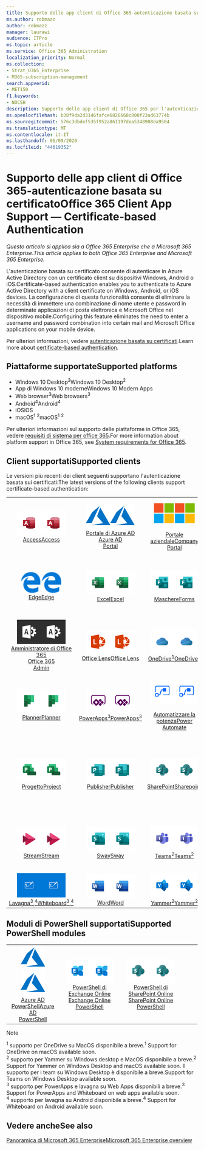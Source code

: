 ```yaml
---
title: Supporto delle app client di Office 365-autenticazione basata su certificato
ms.author: robmazz
author: robmazz
manager: laurawi
audience: ITPro
ms.topic: article
ms.service: Office 365 Administration
localization_priority: Normal
ms.collection:
- Strat_O365_Enterprise
- M365-subscription-management
search.appverid:
- MET150
f1.keywords:
- NOCSH
description: Supporto delle app client di Office 365 per l'autenticazione basata su certificati.
ms.openlocfilehash: b38f9da2d3146fafce6826668c800f23ad63774b
ms.sourcegitcommit: 576c3dbdef535f952a861197dea5348908da9504
ms.translationtype: MT
ms.contentlocale: it-IT
ms.lasthandoff: 06/09/2020
ms.locfileid: "44619352"
---
```

# <a name="office-365-client-app-support--certificate-based-authentication"></a><span data-ttu-id="baaf7-103">Supporto delle app client di Office 365-autenticazione basata su certificato</span><span class="sxs-lookup"><span data-stu-id="baaf7-103">Office 365 Client App Support — Certificate-based Authentication</span></span>

<span data-ttu-id="baaf7-104">*Questo articolo si applica sia a Office 365 Enterprise che a Microsoft 365 Enterprise*.</span><span class="sxs-lookup"><span data-stu-id="baaf7-104">*This article applies to both Office 365 Enterprise and Microsoft 365 Enterprise.*</span></span>

<span data-ttu-id="baaf7-105">L'autenticazione basata su certificato consente di autenticare in Azure Active Directory con un certificato client su dispositivi Windows, Android o iOS.</span><span class="sxs-lookup"><span data-stu-id="baaf7-105">Certificate-based authentication enables you to authenticate to Azure Active Directory with a client certificate on Windows, Android, or iOS devices.</span></span> <span data-ttu-id="baaf7-106">La configurazione di questa funzionalità consente di eliminare la necessità di immettere una combinazione di nome utente e password in determinate applicazioni di posta elettronica e Microsoft Office nel dispositivo mobile.</span><span class="sxs-lookup"><span data-stu-id="baaf7-106">Configuring this feature eliminates the need to enter a username and password combination into certain mail and Microsoft Office applications on your mobile device.</span></span>

<span data-ttu-id="baaf7-107">Per ulteriori informazioni, vedere [autenticazione basata su certificati](https://docs.microsoft.com/azure/active-directory/authentication/active-directory-certificate-based-authentication-get-started).</span><span class="sxs-lookup"><span data-stu-id="baaf7-107">Learn more about [certificate-based authentication](https://docs.microsoft.com/azure/active-directory/authentication/active-directory-certificate-based-authentication-get-started).</span></span>

## <a name="supported-platforms"></a><span data-ttu-id="baaf7-108">Piattaforme supportate</span><span class="sxs-lookup"><span data-stu-id="baaf7-108">Supported platforms</span></span>

 - <span data-ttu-id="baaf7-109">Windows 10 Desktop<sup>2</sup></span><span class="sxs-lookup"><span data-stu-id="baaf7-109">Windows 10 Desktop<sup>2</sup></span></span>
 - <span data-ttu-id="baaf7-110">App di Windows 10 moderne</span><span class="sxs-lookup"><span data-stu-id="baaf7-110">Windows 10 Modern Apps</span></span>
 - <span data-ttu-id="baaf7-111">Web browser<sup>3</sup></span><span class="sxs-lookup"><span data-stu-id="baaf7-111">Web browsers<sup>3</sup></span></span>
 - <span data-ttu-id="baaf7-112">Android<sup>4</sup></span><span class="sxs-lookup"><span data-stu-id="baaf7-112">Android<sup>4</sup></span></span>
 - <span data-ttu-id="baaf7-113">iOS</span><span class="sxs-lookup"><span data-stu-id="baaf7-113">iOS</span></span>
 - <span data-ttu-id="baaf7-114">macOS<sup>1</sup> <sup>2</sup></span><span class="sxs-lookup"><span data-stu-id="baaf7-114">macOS<sup>1</sup> <sup>2</sup></span></span>

<span data-ttu-id="baaf7-115">Per ulteriori informazioni sul supporto delle piattaforme in Office 365, vedere [requisiti di sistema per office 365](https://products.office.com/office-system-requirements).</span><span class="sxs-lookup"><span data-stu-id="baaf7-115">For more information about platform support in Office 365, see [System requirements for Office 365](https://products.office.com/office-system-requirements).</span></span>

## <a name="supported-clients"></a><span data-ttu-id="baaf7-116">Client supportati</span><span class="sxs-lookup"><span data-stu-id="baaf7-116">Supported clients</span></span>

<span data-ttu-id="baaf7-117">Le versioni più recenti dei client seguenti supportano l'autenticazione basata sui certificati:</span><span class="sxs-lookup"><span data-stu-id="baaf7-117">The latest versions of the following clients support certificate-based authentication:</span></span>

| | | | | | |
|:---:|:---:|:---:|:---:|:---:|:---:|
| <span data-ttu-id="baaf7-118">![Icona Access](media/o365-access-64x64.png)</span><span class="sxs-lookup"><span data-stu-id="baaf7-118">![Access icon](media/o365-access-64x64.png)</span></span> <br> [<span data-ttu-id="baaf7-119">Access</span><span class="sxs-lookup"><span data-stu-id="baaf7-119">Access</span></span>](https://products.office.com/access) | <span data-ttu-id="baaf7-120">![Icona di Azure](media/o365-azure-64x64.png)</span><span class="sxs-lookup"><span data-stu-id="baaf7-120">![Azure icon](media/o365-azure-64x64.png)</span></span> <br> [<span data-ttu-id="baaf7-121">Portale di Azure AD <br></span><span class="sxs-lookup"><span data-stu-id="baaf7-121">Azure AD <br> Portal </span></span>](https://azure.microsoft.com/features/azure-portal/) | <span data-ttu-id="baaf7-122">![Icona portale aziendale](media/o365-microsoft-64x64.png)</span><span class="sxs-lookup"><span data-stu-id="baaf7-122">![Company portal icon](media/o365-microsoft-64x64.png)</span></span> <br> [<span data-ttu-id="baaf7-123"><br>Portale aziendale</span><span class="sxs-lookup"><span data-stu-id="baaf7-123">Company <br> Portal </span></span>](https://docs.microsoft.com/intune-user-help/sign-in-to-the-company-portal) | <span data-ttu-id="baaf7-124">![Icona di approfondimento](media/o365-delve-64x64.png)</span><span class="sxs-lookup"><span data-stu-id="baaf7-124">![Delve icon](media/o365-delve-64x64.png)</span></span> <br> [<span data-ttu-id="baaf7-125">Delve</span><span class="sxs-lookup"><span data-stu-id="baaf7-125">Delve</span></span>](https://products.office.com/business/intelligent-search) | <span data-ttu-id="baaf7-126">![Icona Dynamics 365](media/o365-dynamics365-64x64.png)</span><span class="sxs-lookup"><span data-stu-id="baaf7-126">![Dynamics 365 icon](media/o365-dynamics365-64x64.png)</span></span> <br> [<span data-ttu-id="baaf7-127">Dynamics 365</span><span class="sxs-lookup"><span data-stu-id="baaf7-127">Dynamics 365</span></span>](https://dynamics.microsoft.com) 
| <span data-ttu-id="baaf7-128">![Icona del server perimetrale](media/o365-edge-64x64.png)</span><span class="sxs-lookup"><span data-stu-id="baaf7-128">![Edge icon](media/o365-edge-64x64.png)</span></span> <br> [<span data-ttu-id="baaf7-129">Edge</span><span class="sxs-lookup"><span data-stu-id="baaf7-129">Edge</span></span>](https://www.microsoft.com/windows/microsoft-edge) | <span data-ttu-id="baaf7-130">![Icona Excel](media/o365-excel-64x64.png)</span><span class="sxs-lookup"><span data-stu-id="baaf7-130">![Excel icon](media/o365-excel-64x64.png)</span></span> <br> [<span data-ttu-id="baaf7-131">Excel</span><span class="sxs-lookup"><span data-stu-id="baaf7-131">Excel</span></span>](https://products.office.com/excel) | <span data-ttu-id="baaf7-132">![Icona maschere](media/o365-forms-64x64.png)</span><span class="sxs-lookup"><span data-stu-id="baaf7-132">![Forms icon](media/o365-forms-64x64.png)</span></span> <br> [<span data-ttu-id="baaf7-133">Maschere</span><span class="sxs-lookup"><span data-stu-id="baaf7-133">Forms</span></span>](https://flow.microsoft.com/connectors/shared_microsoftforms/microsoft-forms/) | <span data-ttu-id="baaf7-134">![Icona di Kaizala](media/o365-kaizala-64x64.png)</span><span class="sxs-lookup"><span data-stu-id="baaf7-134">![Kaizala icon](media/o365-kaizala-64x64.png)</span></span> <br> [<span data-ttu-id="baaf7-135">Kaizala</span><span class="sxs-lookup"><span data-stu-id="baaf7-135">Kaizala</span></span>](https://products.office.com/en/business/microsoft-kaizala) | <span data-ttu-id="baaf7-136">![Icona Office.com](media/o365-office-64x64.png)</span><span class="sxs-lookup"><span data-stu-id="baaf7-136">![Office.com icon](media/o365-office-64x64.png)</span></span> <br> [<span data-ttu-id="baaf7-137">Office.com</span><span class="sxs-lookup"><span data-stu-id="baaf7-137">Office.com</span></span>](https://www.office.com/) 
| <span data-ttu-id="baaf7-138">![Icona di amministrazione di Office 365](media/o365-o365admin-64x64.png)</span><span class="sxs-lookup"><span data-stu-id="baaf7-138">![Office 365 Admin icon](media/o365-o365admin-64x64.png)</span></span> <br> [<span data-ttu-id="baaf7-139">Amministratore di Office 365 <br></span><span class="sxs-lookup"><span data-stu-id="baaf7-139">Office 365 <br> Admin</span></span>](https://products.office.com/business/manage-office-365-admin-app) | <span data-ttu-id="baaf7-140">![Icona dell'obiettivo](media/o365-lens-64x64.png)</span><span class="sxs-lookup"><span data-stu-id="baaf7-140">![Lens icon](media/o365-lens-64x64.png)</span></span> <br> [<span data-ttu-id="baaf7-141">Office Lens</span><span class="sxs-lookup"><span data-stu-id="baaf7-141">Office Lens</span></span>](https://www.microsoft.com/p/office-lens/9wzdncrfj3t8?activetab=pivot%3Aoverviewtab) | <span data-ttu-id="baaf7-142">![Icona di OneDrive for business](media/o365-OneDrive-64x64.png)</span><span class="sxs-lookup"><span data-stu-id="baaf7-142">![OneDrive for Business icon](media/o365-OneDrive-64x64.png)</span></span> <br> [<span data-ttu-id="baaf7-143">OneDrive<sup>1</sup></span><span class="sxs-lookup"><span data-stu-id="baaf7-143">OneDrive<sup>1</sup></span></span>](https://products.office.com/onedrive-for-business/online-cloud-storage) |  <span data-ttu-id="baaf7-144">![Icona di OneNote](media/o365-OneNote-64x64.png)</span><span class="sxs-lookup"><span data-stu-id="baaf7-144">![OneNote icon](media/o365-OneNote-64x64.png)</span></span> <br> [<span data-ttu-id="baaf7-145">OneNote</span><span class="sxs-lookup"><span data-stu-id="baaf7-145">OneNote</span></span>](https://products.office.com/onenote) | <span data-ttu-id="baaf7-146">![Icona di Outlook](media/o365-outlook-64x64.png)</span><span class="sxs-lookup"><span data-stu-id="baaf7-146">![Outlook icon](media/o365-outlook-64x64.png)</span></span> <br> [<span data-ttu-id="baaf7-147">Outlook</span><span class="sxs-lookup"><span data-stu-id="baaf7-147">Outlook</span></span>](https://products.office.com/outlook) 
| <span data-ttu-id="baaf7-148">![Icona Planner](media/o365-planner-64x64.png)</span><span class="sxs-lookup"><span data-stu-id="baaf7-148">![Planner icon](media/o365-planner-64x64.png)</span></span> <br> [<span data-ttu-id="baaf7-149">Planner</span><span class="sxs-lookup"><span data-stu-id="baaf7-149">Planner</span></span>](https://products.office.com/business/task-management-software) | <span data-ttu-id="baaf7-150">![Icona di PowerApps](media/o365-powerapps-64x64.png)</span><span class="sxs-lookup"><span data-stu-id="baaf7-150">![PowerApps icon](media/o365-powerapps-64x64.png)</span></span> <br> [<span data-ttu-id="baaf7-151">PowerApps<sup>3</sup></span><span class="sxs-lookup"><span data-stu-id="baaf7-151">PowerApps<sup>3</sup></span></span>](https://powerapps.microsoft.com) | <span data-ttu-id="baaf7-152">![Icona Power automatizzate](media/o365-flow-64x64.png)</span><span class="sxs-lookup"><span data-stu-id="baaf7-152">![Power Automate icon](media/o365-flow-64x64.png)</span></span> <br> [<span data-ttu-id="baaf7-153"><br>Automatizzare la potenza</span><span class="sxs-lookup"><span data-stu-id="baaf7-153">Power <br> Automate</span></span>](https://flow.microsoft.com) | <span data-ttu-id="baaf7-154">![Icona PowerBI](media/o365-powerbi-64x64.png)</span><span class="sxs-lookup"><span data-stu-id="baaf7-154">![PowerBI icon](media/o365-powerbi-64x64.png)</span></span> <br> [<span data-ttu-id="baaf7-155">Power BI</span><span class="sxs-lookup"><span data-stu-id="baaf7-155">Power BI</span></span>](https://powerbi.microsoft.com)| <span data-ttu-id="baaf7-156">![Icona PowerPoint](media/o365-powerpoint-64x64.png)</span><span class="sxs-lookup"><span data-stu-id="baaf7-156">![PowerPoint icon](media/o365-powerpoint-64x64.png)</span></span> <br> [<span data-ttu-id="baaf7-157">PowerPoint</span><span class="sxs-lookup"><span data-stu-id="baaf7-157">PowerPoint</span></span>](https://products.office.com/powerpoint) 
| <span data-ttu-id="baaf7-158">![Icona progetto](media/o365-project-64x64.png)</span><span class="sxs-lookup"><span data-stu-id="baaf7-158">![Project icon](media/o365-project-64x64.png)</span></span> <br> [<span data-ttu-id="baaf7-159">Progetto</span><span class="sxs-lookup"><span data-stu-id="baaf7-159">Project</span></span>](https://products.office.com/project) | <span data-ttu-id="baaf7-160">![Icona di Publisher](media/o365-publisher-64x64.png)</span><span class="sxs-lookup"><span data-stu-id="baaf7-160">![Publisher icon](media/o365-publisher-64x64.png)</span></span> <br> [<span data-ttu-id="baaf7-161">Publisher</span><span class="sxs-lookup"><span data-stu-id="baaf7-161">Publisher</span></span>](https://products.office.com/publisher) | <span data-ttu-id="baaf7-162">![Icona di SharePoint](media/o365-sharepoint-64x64.png)</span><span class="sxs-lookup"><span data-stu-id="baaf7-162">![SharePoint icon](media/o365-sharepoint-64x64.png)</span></span> <br> [<span data-ttu-id="baaf7-163">SharePoint</span><span class="sxs-lookup"><span data-stu-id="baaf7-163">Sharepoint</span></span>](https://products.office.com/sharepoint) | <span data-ttu-id="baaf7-164">![Icona di Skype for Business](media/o365-skypeforbusiness-64x64.png)</span><span class="sxs-lookup"><span data-stu-id="baaf7-164">![Skype for Business icon](media/o365-skypeforbusiness-64x64.png)</span></span> <br> [<span data-ttu-id="baaf7-165">Skype for <br> business</span><span class="sxs-lookup"><span data-stu-id="baaf7-165">Skype for <br> Business</span></span>](https://www.skype.com/business/) | <span data-ttu-id="baaf7-166">![Icona note adesive](media/o365-stickynotes-64x64.png)</span><span class="sxs-lookup"><span data-stu-id="baaf7-166">![Sticky Notes icon](media/o365-stickynotes-64x64.png)</span></span> <br> [<span data-ttu-id="baaf7-167">Sticky Notes</span><span class="sxs-lookup"><span data-stu-id="baaf7-167">Sticky Notes</span></span>](https://www.microsoft.com/p/microsoft-sticky-notes/9nblggh4qghw) 
| <span data-ttu-id="baaf7-168">![Icona di Stream](media/o365-stream-64x64.png)</span><span class="sxs-lookup"><span data-stu-id="baaf7-168">![Stream icon](media/o365-stream-64x64.png)</span></span> <br> [<span data-ttu-id="baaf7-169">Stream</span><span class="sxs-lookup"><span data-stu-id="baaf7-169">Stream</span></span>](https://stream.microsoft.com) | <span data-ttu-id="baaf7-170">![Icona Sway](media/o365-sway-64x64.png)</span><span class="sxs-lookup"><span data-stu-id="baaf7-170">![Sway icon](media/o365-sway-64x64.png)</span></span> <br> [<span data-ttu-id="baaf7-171">Sway</span><span class="sxs-lookup"><span data-stu-id="baaf7-171">Sway</span></span>](https://sway.com) | <span data-ttu-id="baaf7-172">![icona di Teams](media/o365-teams-64x64.png)</span><span class="sxs-lookup"><span data-stu-id="baaf7-172">![Teams icon](media/o365-teams-64x64.png)</span></span> <br> [<span data-ttu-id="baaf7-173">Teams<sup>2</sup></span><span class="sxs-lookup"><span data-stu-id="baaf7-173">Teams<sup>2</sup></span></span>](https://products.office.com/microsoft-teams/group-chat-software) | <span data-ttu-id="baaf7-174">![Icona da fare](media/o365-todo-64x64.png)</span><span class="sxs-lookup"><span data-stu-id="baaf7-174">![To Do icon](media/o365-todo-64x64.png)</span></span> <br> [<span data-ttu-id="baaf7-175">Da fare</span><span class="sxs-lookup"><span data-stu-id="baaf7-175">To Do</span></span>](https://todo.microsoft.com) | <span data-ttu-id="baaf7-176">![Icona Visio](media/o365-visio-64x64.png)</span><span class="sxs-lookup"><span data-stu-id="baaf7-176">![Visio icon](media/o365-visio-64x64.png)</span></span> <br> [<span data-ttu-id="baaf7-177">Visio</span><span class="sxs-lookup"><span data-stu-id="baaf7-177">Visio</span></span>](https://products.office.com/visio/flowchart-software) 
| <span data-ttu-id="baaf7-178">![Icona lavagna](media/o365-whiteboard-64x64.png)</span><span class="sxs-lookup"><span data-stu-id="baaf7-178">![Whiteboard icon](media/o365-whiteboard-64x64.png)</span></span> <br> [<span data-ttu-id="baaf7-179">Lavagna<sup>3</sup>,<sup>4</sup></span><span class="sxs-lookup"><span data-stu-id="baaf7-179">Whiteboard<sup>3</sup>,<sup>4</sup></span></span>](https://whiteboard.microsoft.com/) | <span data-ttu-id="baaf7-180">![Icona Word](media/o365-word-64x64.png)</span><span class="sxs-lookup"><span data-stu-id="baaf7-180">![Word icon](media/o365-word-64x64.png)</span></span> <br> [<span data-ttu-id="baaf7-181">Word</span><span class="sxs-lookup"><span data-stu-id="baaf7-181">Word</span></span>](https://products.office.com/word) | <span data-ttu-id="baaf7-182">![Icona di Yammer](media/o365-yammer-64x64.png)</span><span class="sxs-lookup"><span data-stu-id="baaf7-182">![Yammer icon](media/o365-yammer-64x64.png)</span></span> <br> [<span data-ttu-id="baaf7-183">Yammer<sup>2</sup></span><span class="sxs-lookup"><span data-stu-id="baaf7-183">Yammer<sup>2</sup></span></span>](https://products.office.com/yammer/yammer-overview) |

## <a name="supported-powershell-modules"></a><span data-ttu-id="baaf7-184">Moduli di PowerShell supportati</span><span class="sxs-lookup"><span data-stu-id="baaf7-184">Supported PowerShell modules</span></span>

| | | | | | |
|:---:|:---:|:---:|:---:|:---:|:---:|
| <span data-ttu-id="baaf7-185">![Icona di Azure](media/o365-azure-64x64.png)</span><span class="sxs-lookup"><span data-stu-id="baaf7-185">![Azure icon](media/o365-azure-64x64.png)</span></span> <br> [<span data-ttu-id="baaf7-186">Azure AD <br> PowerShell</span><span class="sxs-lookup"><span data-stu-id="baaf7-186">Azure AD <br> PowerShell</span></span>](https://docs.microsoft.com/powershell/azure/active-directory/overview?view=azureadps-2.0) | <span data-ttu-id="baaf7-187">![Icona di Exchange](media/o365-exchange-64x64.png)</span><span class="sxs-lookup"><span data-stu-id="baaf7-187">![Exchange icon](media/o365-exchange-64x64.png)</span></span> <br> [<span data-ttu-id="baaf7-188">PowerShell di Exchange Online <br></span><span class="sxs-lookup"><span data-stu-id="baaf7-188">Exchange Online <br> PowerShell</span></span>](https://docs.microsoft.com/powershell/exchange/exchange-online/exchange-online-powershell?view=exchange-ps) | <span data-ttu-id="baaf7-189">![Icona di SharePoint](media/o365-sharepoint-64x64.png)</span><span class="sxs-lookup"><span data-stu-id="baaf7-189">![SharePoint icon](media/o365-sharepoint-64x64.png)</span></span> <br> [<span data-ttu-id="baaf7-190">PowerShell di SharePoint Online <br></span><span class="sxs-lookup"><span data-stu-id="baaf7-190">SharePoint Online <br> PowerShell</span></span>](https://docs.microsoft.com/powershell/sharepoint/sharepoint-online/connect-sharepoint-online)

> [!NOTE]
> <span data-ttu-id="baaf7-191"><sup>1</sup> supporto per OneDrive su MacOS disponibile a breve.</span><span class="sxs-lookup"><span data-stu-id="baaf7-191"><sup>1</sup> Support for OneDrive on macOS available soon.</span></span> <br>
> <span data-ttu-id="baaf7-192"><sup>2</sup> supporto per Yammer su Windows desktop e MacOS disponibile a breve.</span><span class="sxs-lookup"><span data-stu-id="baaf7-192"><sup>2</sup> Support for Yammer on Windows Desktop and macOS available soon.</span></span> <span data-ttu-id="baaf7-193">Il supporto per i team su Windows Desktop è disponibile a breve.</span><span class="sxs-lookup"><span data-stu-id="baaf7-193">Support for Teams on Windows Desktop available soon.</span></span><br>
> <span data-ttu-id="baaf7-194"><sup>3</sup> supporto per PowerApps e lavagna su Web Apps disponibili a breve.</span><span class="sxs-lookup"><span data-stu-id="baaf7-194"><sup>3</sup> Support for PowerApps and Whiteboard on web apps available soon.</span></span> <br>
> <span data-ttu-id="baaf7-195"><sup>4</sup> supporto per lavagna su Android disponibile a breve.</span><span class="sxs-lookup"><span data-stu-id="baaf7-195"><sup>4</sup> Support for Whiteboard on Android available soon.</span></span>

## <a name="see-also"></a><span data-ttu-id="baaf7-196">Vedere anche</span><span class="sxs-lookup"><span data-stu-id="baaf7-196">See also</span></span>

[<span data-ttu-id="baaf7-197">Panoramica di Microsoft 365 Enterprise</span><span class="sxs-lookup"><span data-stu-id="baaf7-197">Microsoft 365 Enterprise overview</span></span>](https://docs.microsoft.com/microsoft-365/enterprise/microsoft-365-overview)

